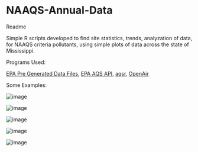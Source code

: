 # NAAQS-Annual-Data

Readme

Simple R scripts developed to find site statistics, trends, analyzation of data, for NAAQS criteria pollutants, using simple plots of data across the state of Mississippi.

Programs Used:

  [EPA Pre Generated Data Files](https://aqs.epa.gov/aqsweb/airdata/download_files.html), 
  [EPA AQS API](https://aqs.epa.gov/aqsweb/documents/data_api.html),
  [aqsr](https://github.com/jpkeller/aqsr),
  [OpenAir](https://github.com/davidcarslaw/openair)
  
Some Examples:

![image](https://user-images.githubusercontent.com/80535587/170756825-fba0d32d-4d8f-4f48-81bf-b23a7b1bedc1.png)

![image](https://user-images.githubusercontent.com/80535587/168862554-dde1e74b-a198-47fa-b02e-36ac032e42ff.png) 

![image](https://user-images.githubusercontent.com/80535587/168844032-22eafc2b-3e3c-4d49-ba1b-751b853169d3.png)

![image](https://user-images.githubusercontent.com/80535587/168845556-ccadee92-fc17-4d80-9949-440061917a68.png)

![image](https://user-images.githubusercontent.com/80535587/168860188-37327491-5dd2-4ce9-81dc-f2fffa677d6b.png)

